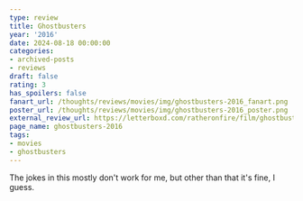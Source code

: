 ```yaml
---
type: review
title: Ghostbusters
year: '2016'
date: 2024-08-18 00:00:00
categories:
- archived-posts
- reviews
draft: false
rating: 3
has_spoilers: false
fanart_url: /thoughts/reviews/movies/img/ghostbusters-2016_fanart.png
poster_url: /thoughts/reviews/movies/img/ghostbusters-2016_poster.png
external_review_url: https://letterboxd.com/ratheronfire/film/ghostbusters-2016/
page_name: ghostbusters-2016
tags:
- movies
- ghostbusters
---
```


The jokes in this mostly don't work for me, but other than that it's fine, I guess.

